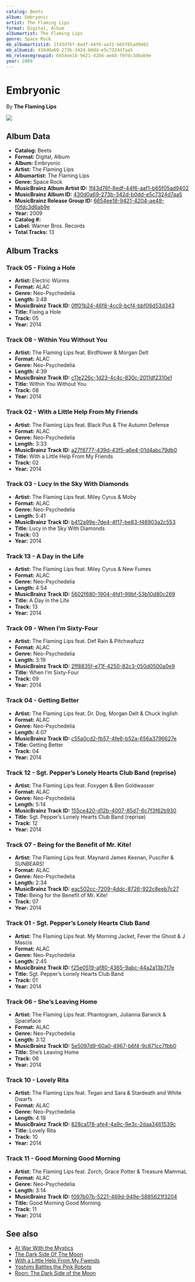 ```yaml
---
catalog: Beets
album: Embryonic
artist: The Flaming Lips
format: Digital, Album
albumartist: The Flaming Lips
genre: Space Rock
mb_albumartistid: 1f43d76f-8edf-44f6-aaf1-b65f05ad9402
mb_albumid: 430d0a69-273b-342d-b0dd-e5c7324d7aa5
mb_releasegroupid: 6654ee18-9421-4204-ae48-f0fdc3d6ab9e
year: 2009
---
```


# Embryonic

By **The Flaming Lips**

![](../../assets/beetscovers/The_Flaming_Lips-Embryonic.jpg)

## Album Data

- **Catalog:** Beets
- **Format:** Digital, Album
- **Album:** Embryonic
- **Artist:** The Flaming Lips
- **Albumartist:** The Flaming Lips
- **Genre:** Space Rock
- **MusicBrainz Album Artist ID:** [1f43d76f-8edf-44f6-aaf1-b65f05ad9402](https://musicbrainz.org/artist/1f43d76f-8edf-44f6-aaf1-b65f05ad9402)
- **MusicBrainz Album ID:** [430d0a69-273b-342d-b0dd-e5c7324d7aa5](https://musicbrainz.org/release/430d0a69-273b-342d-b0dd-e5c7324d7aa5)
- **MusicBrainz Release Group ID:** [6654ee18-9421-4204-ae48-f0fdc3d6ab9e](https://musicbrainz.org/release-group/6654ee18-9421-4204-ae48-f0fdc3d6ab9e)
- **Year:** 2009
- **Catalog #:** 
- **Label:** Warner Bros. Records
- **Total Tracks:** 13

## Album Tracks

### Track 05 - Fixing a Hole

- **Artist:** Electric Würms
- **Format:** ALAC
- **Genre:** Neo-Psychedelia
- **Length:** 3:48
- **MusicBrainz Track ID:** [0ff01b24-46f8-4cc9-bcf4-bbf06d53d343](https://musicbrainz.org/recording/0ff01b24-46f8-4cc9-bcf4-bbf06d53d343)
- **Title:** Fixing a Hole
- **Track:** 05
- **Year:** 2014

### Track 08 - Within You Without You

- **Artist:** The Flaming Lips feat. Birdflower & Morgan Delt
- **Format:** ALAC
- **Genre:** Neo-Psychedelia
- **Length:** 4:39
- **MusicBrainz Track ID:** [c11e226c-1d23-4c4c-830c-2011df2310e1](https://musicbrainz.org/recording/c11e226c-1d23-4c4c-830c-2011df2310e1)
- **Title:** Within You Without You
- **Track:** 08
- **Year:** 2014

### Track 02 - With a Little Help From My Friends

- **Artist:** The Flaming Lips feat. Black Pus & The Autumn Defense
- **Format:** ALAC
- **Genre:** Neo-Psychedelia
- **Length:** 3:33
- **MusicBrainz Track ID:** [a27f8777-439d-43f5-a6e4-01d4abc79db0](https://musicbrainz.org/recording/a27f8777-439d-43f5-a6e4-01d4abc79db0)
- **Title:** With a Little Help From My Friends
- **Track:** 02
- **Year:** 2014

### Track 03 - Lucy in the Sky With Diamonds

- **Artist:** The Flaming Lips feat. Miley Cyrus & Moby
- **Format:** ALAC
- **Genre:** Neo-Psychedelia
- **Length:** 5:41
- **MusicBrainz Track ID:** [b412a99e-7de4-4f17-be83-f48903a2c553](https://musicbrainz.org/recording/b412a99e-7de4-4f17-be83-f48903a2c553)
- **Title:** Lucy in the Sky With Diamonds
- **Track:** 03
- **Year:** 2014

### Track 13 - A Day in the Life

- **Artist:** The Flaming Lips feat. Miley Cyrus & New Fumes
- **Format:** ALAC
- **Genre:** Neo-Psychedelia
- **Length:** 4:54
- **MusicBrainz Track ID:** [5602f680-1904-4fd1-99bf-53b10d80c269](https://musicbrainz.org/recording/5602f680-1904-4fd1-99bf-53b10d80c269)
- **Title:** A Day in the Life
- **Track:** 13
- **Year:** 2014

### Track 09 - When I’m Sixty-Four

- **Artist:** The Flaming Lips feat. Def Rain & Pitchwafuzz
- **Format:** ALAC
- **Genre:** Neo-Psychedelia
- **Length:** 3:19
- **MusicBrainz Track ID:** [2ff8835f-e71f-4250-82c3-050d0500a0e9](https://musicbrainz.org/recording/2ff8835f-e71f-4250-82c3-050d0500a0e9)
- **Title:** When I’m Sixty-Four
- **Track:** 09
- **Year:** 2014

### Track 04 - Getting Better

- **Artist:** The Flaming Lips feat. Dr. Dog, Morgan Delt & Chuck Inglish
- **Format:** ALAC
- **Genre:** Neo-Psychedelia
- **Length:** 4:07
- **MusicBrainz Track ID:** [c55a0cd2-fb57-4fe6-b52a-656a3796627e](https://musicbrainz.org/recording/c55a0cd2-fb57-4fe6-b52a-656a3796627e)
- **Title:** Getting Better
- **Track:** 04
- **Year:** 2014

### Track 12 - Sgt. Pepper’s Lonely Hearts Club Band (reprise)

- **Artist:** The Flaming Lips feat. Foxygen & Ben Goldwasser
- **Format:** ALAC
- **Genre:** Neo-Psychedelia
- **Length:** 5:14
- **MusicBrainz Track ID:** [155ce420-d12b-4007-85d7-6c7f3f62b930](https://musicbrainz.org/recording/155ce420-d12b-4007-85d7-6c7f3f62b930)
- **Title:** Sgt. Pepper’s Lonely Hearts Club Band (reprise)
- **Track:** 12
- **Year:** 2014

### Track 07 - Being for the Benefit of Mr. Kite!

- **Artist:** The Flaming Lips feat. Maynard James Keenan, Puscifer & SUNBEARS!
- **Format:** ALAC
- **Genre:** Neo-Psychedelia
- **Length:** 2:34
- **MusicBrainz Track ID:** [eac502cc-7209-4ddc-8726-922c8eeb7c27](https://musicbrainz.org/recording/eac502cc-7209-4ddc-8726-922c8eeb7c27)
- **Title:** Being for the Benefit of Mr. Kite!
- **Track:** 07
- **Year:** 2014

### Track 01 - Sgt. Pepper’s Lonely Hearts Club Band

- **Artist:** The Flaming Lips feat. My Morning Jacket, Fever the Ghost & J Mascis
- **Format:** ALAC
- **Genre:** Neo-Psychedelia
- **Length:** 2:45
- **MusicBrainz Track ID:** [f25e0519-af80-4365-9abc-44a2a13b717e](https://musicbrainz.org/recording/f25e0519-af80-4365-9abc-44a2a13b717e)
- **Title:** Sgt. Pepper’s Lonely Hearts Club Band
- **Track:** 01
- **Year:** 2014

### Track 06 - She’s Leaving Home

- **Artist:** The Flaming Lips feat. Phantogram, Julianna Barwick & Spaceface
- **Format:** ALAC
- **Genre:** Neo-Psychedelia
- **Length:** 3:12
- **MusicBrainz Track ID:** [5e5097d9-60a0-4967-b6f4-9c871cc7fbb0](https://musicbrainz.org/recording/5e5097d9-60a0-4967-b6f4-9c871cc7fbb0)
- **Title:** She’s Leaving Home
- **Track:** 06
- **Year:** 2014

### Track 10 - Lovely Rita

- **Artist:** The Flaming Lips feat. Tegan and Sara & Stardeath and White Dwarfs
- **Format:** ALAC
- **Genre:** Neo-Psychedelia
- **Length:** 4:18
- **MusicBrainz Track ID:** [828ca178-afe4-4a9c-9e3c-2daa3461539c](https://musicbrainz.org/recording/828ca178-afe4-4a9c-9e3c-2daa3461539c)
- **Title:** Lovely Rita
- **Track:** 10
- **Year:** 2014

### Track 11 - Good Morning Good Morning

- **Artist:** The Flaming Lips feat. Zorch, Grace Potter & Treasure MammaL
- **Format:** ALAC
- **Genre:** Neo-Psychedelia
- **Length:** 3:14
- **MusicBrainz Track ID:** [f097b07b-5221-469d-949e-5885621f3204](https://musicbrainz.org/recording/f097b07b-5221-469d-949e-5885621f3204)
- **Title:** Good Morning Good Morning
- **Track:** 11
- **Year:** 2014


## See also

- [At War With the Mystics](At_War_With_the_Mystics.md)
- [The Dark Side Of The Moon](The_Dark_Side_Of_The_Moon.md)
- [With a Little Help From My Fwends](With_a_Little_Help_From_My_Fwends.md)
- [Yoshimi Battles the Pink Robots](Yoshimi_Battles_the_Pink_Robots.md)
- [Roon: The Dark Side of the Moon](../../Roon/The_Flaming_Lips/The_Dark_Side_of_the_Moon.md)
